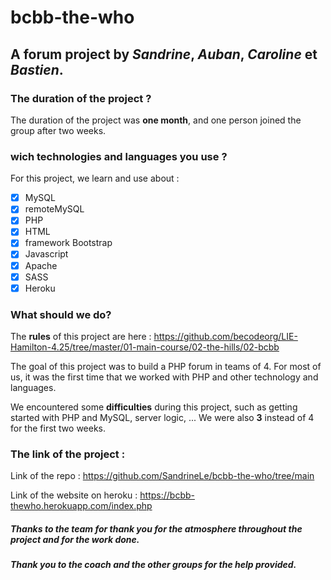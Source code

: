 # bcbb-the-who

## A forum project by *Sandrine*, *Auban*, *Caroline* et *Bastien*.

### The duration of the project ?
The duration of the project was **one month**, and one person joined the group after two weeks.

### wich technologies and languages you use ? 
For this project, we learn and use about : 
- [x] MySQL
- [x] remoteMySQL
- [x] PHP
- [x] HTML
- [x] framework Bootstrap
- [x] Javascript
- [x] Apache
- [x] SASS
- [x] Heroku

### What should we do?
The **rules** of this project are here :
https://github.com/becodeorg/LIE-Hamilton-4.25/tree/master/01-main-course/02-the-hills/02-bcbb


The goal of this project was to build a PHP forum in teams of 4.
For most of us, it was the first time that we worked with PHP and other technology and languages.

We encountered some **difficulties** during this project, such as getting started with PHP and MySQL, server logic, ...
We were also **3** instead of 4 for the first two weeks.

### The link of the project :
Link of the repo : https://github.com/SandrineLe/bcbb-the-who/tree/main

Link of the website on heroku : https://bcbb-thewho.herokuapp.com/index.php

##### Thanks to the team for thank you for the atmosphere throughout the project and for the work done.
##### Thank you to the coach and the other groups for the help provided.
